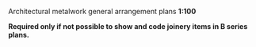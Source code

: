 <span class="transform-to-uppercase">Architectural metalwork general arrangement plans **1:100**</span>

**Required only if not possible to show and code joinery items in B series plans.**